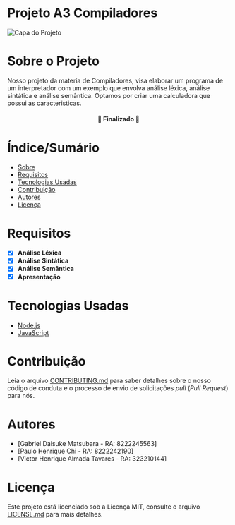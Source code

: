 # Projeto A3 Compiladores


![Capa do Projeto](https://2.bp.blogspot.com/-3H55NWLDe7E/W5U65qERNJI/AAAAAAAA9bY/52SZGPZ9BTocT-9FnmQPhIgOElELfa_QgCLcBGAs/s1600/analise-lexica-sintatica-semantica.png)

# Sobre o Projeto


Nosso projeto da materia de Compiladores, visa elaborar um programa de um interpretador com um exemplo que envolva análise léxica, análise sintática e análise semântica. Optamos por criar uma calculadora que possui as caracteristicas.

<h4 align="center"> 
	🚧  Finalizado 🚧
</h4>

# Índice/Sumário

* [Sobre](#sobre-o-projeto)
* [Requisitos](#requisitos)
* [Tecnologias Usadas](#tecnologias-usadas)
* [Contribuição](#contribuição)
* [Autores](#autores)
* [Licença](#licença)


# Requisitos
- [x] **Análise Léxica**
- [x] **Análise Sintática**
- [x] **Análise Semântica**
- [x] **Apresentação**

# Tecnologias Usadas

- [Node.js](https://nodejs.org/en/)	
- [JavaScript](https://developer.mozilla.org/en-US/docs/Web/JavaScript)

# Contribuição

Leia o arquivo [CONTRIBUTING.md](CONTRIBUTING.md) para saber detalhes sobre o nosso código de conduta e o processo de envio de solicitações *pull* (*Pull Request*) para nós.

# Autores

- [Gabriel Daisuke Matsubara - RA: 8222245563]
- [Paulo Henrique Chi - RA: 8222242190]
- [Victor Henrique Almada Tavares - RA: 323210144]

# Licença

Este projeto está licenciado sob a Licença MIT,  consulte o arquivo [LICENSE.md](LICENSE.md) para mais detalhes.